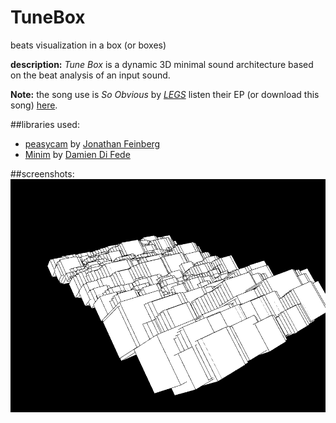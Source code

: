 # TuneBox
beats visualization in a box (or boxes) 

__description:__ _Tune Box_ is a dynamic 3D minimal sound architecture based on the beat analysis of an input sound.

__Note:__ the song use is  _So Obvious_ by [_LEGS_](http://www.feellegs.com/) listen their EP (or download this song) [here](https://soundcloud.com/feellegs/sets/legs-ep-c-2013).

##libraries used:
* [peasycam](http://mrfeinberg.com/peasycam/) by [Jonathan Feinberg](http://mrfeinberg.com/)  
* [Minim](http://code.compartmental.net/tools/minim/) by [Damien Di Fede](http://code.compartmental.net/about/)  

##screenshots:
![screenshot-1](https://raw.githubusercontent.com/alejandrogarciasalas/TuneBox/master/screenshots/screenshot-1.png)
